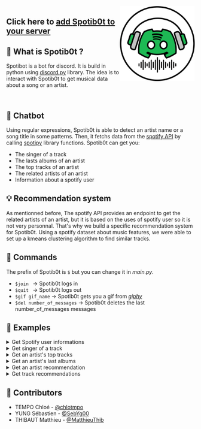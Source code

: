 <img src="https://github.com/MatthieuThib/Spotib0t/blob/main/Logos/Spotib0t_light.png?raw=true" width="200" align="right" />

## Click here to [add **Spotib0t** to your server](https://discord.com/api/oauth2/authorize?client_id=950439738106597467&permissions=8&scope=bot)

## :musical_note: What is **Spotib0t** ?
Spotibot is a bot for discord. It is build in python using [discord.py](https://github.com/Rapptz/discord.py) library.
The idea is to interact with Spotib0t to get musical data about a song or an artist.

<br>

## :speech_balloon: Chatbot
Using regular expressions, Spotib0t is able to detect an artist name or a song title in some patterns. Then, it fetchs data from the [spotify API](https://developer.spotify.com/documentation/web-api/) by calling [spotipy](https://spotipy.readthedocs.io/en/2.19.0) library functions.
Spotib0t can get you:
- The singer of a track
- The lasts albums of an artist
- The top tracks of an artist
- The related artists of an artist
- Information about a spotify user
## :bulb: Recommendation system

As mentionned before, The spotify API provides an endpoint to get the related artists of an artist, but it is based on the uses of spotify user so it is not very personnal.
That's why we build a specific recommendation system for Spotib0t.
Using a spotify dataset about music features, we were able to set up a kmeans clustering algorithm to find similar tracks.

## :mag_right: Commands
The prefix of Spotib0t is ```$``` but you can change it in *main.py*.
+ ```$join ``` -> Spotib0t logs in
+ ```$quit ``` -> Spotib0t logs out
+ ```$gif gif_name``` -> Spotib0t gets you a gif from [*giphy*](https://giphy.com)
+ ```$del number_of_messages``` -> Spotib0t deletes the last number_of_messages messages

## :pushpin: Examples

<details>
<summary>Get Spotify user informations</summary>
You can get the followers of a spotify user just by tiping the username. The user can be an artist as well as a regular spotify user.
<p align="left">
<img src="https://github.com/MatthieuThib/Spotib0t/blob/main/Examples/EminemInformation.png" width="600" />
</p>  
</details>

<details>
<summary>Get singer of a track</summary>
You can get the singer of a track just by asking to Spotib0t:
<p align="left">
<img src="https://github.com/MatthieuThib/Spotib0t/blob/main/Examples/KidCudiSangCudiZone.png" width="600" />
</p>  
</details>

<details>
<summary>Get an artist's top tracks</summary>
You can get the current top tracks of an artist by asking to Spotib0t:
<p align="left">
<img src="https://github.com/MatthieuThib/Spotib0t/blob/main/Examples/KidCudiTopTrack.png" width="600" />
</p>  
</details>

<details>
<summary>Get an artist's last albums</summary>
Spotib0t can get you the last albums of an artist:
<p align="left">
<img src="https://github.com/MatthieuThib/Spotib0t/blob/main/Examples/DaftPunkAlbums.png" width="600" />
</p>  
</details>


<details>
<summary>Get an artist recommendation</summary>
Using the spotify API related artists endpoint, Spotib0t can get you similar artists:
<p align="left">
<img src="https://github.com/MatthieuThib/Spotib0t/blob/main/Examples/DrakeSimilarArtists.png" width="600" />
</p>  
</details>

<details>
<summary>Get track recommendations</summary>
With a kmeans clustering on a spotify dataset, Spotib0t can get you similar tracks:
<p align="left">
<img src="https://github.com/MatthieuThib/Spotib0t/blob/main/Examples/CudiZoneSimilarTracks.png" width="600" />
</p>  
</details>

## :clap: Contributors
+ TEMPO Chloé - [@chlotmpo](https://github.com/chlotmpo)
+ YUNG Sébastien - [@SebYg00](https://github.com/SebYg00)
+ THIBAUT Matthieu - [@MatthieuThib](https://github.com/MatthieuThib)
